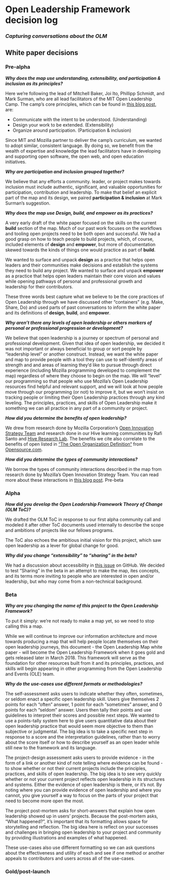 # Open Leadership Framework decision log
### *Capturing conversations about the OLM*

## White paper decisions

### Pre-alpha

***Why does the map use understanding, extensibility, and participation & inclusion as its principles?***

Here we’re following the lead of Mitchell Baker, Joi Ito, Phillipp Schmidt, and Mark Surman, who are all lead facilitators of the MIT Open Leadership Camp. The camp’s core principles, which can be found in [this blog post](https://medium.com/mit-media-lab/open-leadership-camp-484da9cb52c5), are:

- Communicate with the intent to be understood. (Understanding)
- Design your work to be extended. (Extensibility)
- Organize around participation. (Participation & inclusion)

Since MIT and Mozilla partner to deliver the camp’s curriculum, we wanted to adopt similar, consistent language. By doing so, we benefit from  the wealth of expertise and knowledge the lead facilitators have in developing and supporting open software, the open web, and open education initiatives.

***Why are participation and inclusion grouped together?***

We believe that any efforts a community. leader, or project makes towards inclusion must include authentic, significant, and valuable opportunities for participation, contribution and leadership. To make that belief an explicit part of the map and its design, we paired **participation & inclusion** at Mark Surman’s suggestion.

***Why does the map use **Design**, **build**, and **empower** as its practices?***

A very early draft of the white paper focused on the skills on the current **build** section of the map. Much of our past work focuses on the workflows and tooling open projects need to be both open and successful. We had a good grasp on how to teach people to build projects, which, of course, included elements of **design** and **empower**, but more of documentation skewed towards the kinds of things one would practice as part of **build**.

We wanted to surface and unpack **design** as a practice that helps open leaders and their communities make decisions and establish the systems they need to build any project. We wanted to surface and unpack **empower** as a practice that helps open leaders maintain their core vision and values while opening pathways of personal and professional growth and  leadership for their contributors.

These three words best capture what we believe to be the core practices of Open Leadership through we have discussed other “containers” (e.g. Make, Share, Do) and used parts of past conversations to inform the white paper and its definitions of **design**, **build**, and **empower**.

***Why aren’t there any levels of open leadership or others markers of personal or professional progression or development?***

We believe that open leadership is a journey or spectrum of personal and professional development. Given that idea of open leadership, we decided it was not important or always beneficial to group or sort people by “leadership level” or another construct. Instead, we want the white paper and map to provide people with a tool they can use to self-identify areas of strength and and areas of learning they’d like to pursue through direct experience (including Mozilla programming developed to complement the map) regardless of where they choose to begin on the map. We will “level” our programming so that people who use Mozilla’s Open Leadership resources find helpful and relevant support, and we will look at how people move through our programming (or not) to improve it, but we won’t insist on tracking people or limiting their Open Leadership practices through any kind leveling. The principles, practices, and skills of Open Leadership make it something we can all practice in any part of a community or project.

***How did you determine the benefits of open leadership?***

We drew from research done by Mozilla Corporation’s [Open Innovation Strategy Team](https://medium.com/mozilla-open-innovation) and research done in our Hive learning communities by Rafi Santo and [Hive Research Lab](https://hiveresearchlab.org/). The benefits we cite also correlate to the benefits of open listed in [“The Open Organization Definition“](https://github.com/open-organization-ambassadors/open-org-definition/blob/master/open_org_definition.md) from  [Opensource.com](https://opensource.com/).

***How did you determine the types of community interactions?***

We borrow the types of community interactions described in the map from research done by Mozilla’s Open Innovation Strategy Team. You can read more about these interactions in [this blog post](https://medium.com/mozilla-open-innovation/being-open-by-design-deec6768706).
Pre-beta

### Alpha
 
***How did you develop the Open Leadership Framework Theory of Change (OLM ToC)?***

We drafted the OLM ToC in response to our first alpha community call and modeled it after other ToC documents used internally to describe the scope and ambitions of projects like our fellows programs.

The ToC also echoes the ambitious initial vision for this project, which saw open leadership as a lever for global change for good.

***Why did you change “extensibility” to “sharing” in the beta?***

We had a discussion about accessibility in [this issue](https://github.com/mozilla/open-leadership-framework/issues/13) on GitHub. We decided to test “Sharing” in the beta in an attempt to make the map, ites concepts, and its terms more inviting to people who are interested in open and/or leadership, but who may come from a non-technical background.
 
### Beta

***Why are you changing the name of this project to the Open Leadership Framework?***

To put it simply: we’re not ready to make a map yet, so we need to stop calling this a map.

While we will continue to improve our information architecture and move towards producing a map that will help people locate themselves on their open leadership journeys, this document - the Open Leadership Map white paper - will become the Open Leadership Framework when it goes gold and gets released later in March 2018. This framework will serve as the foundation for other resources built from it and its principles, practices, and skills will begin appearing in other programming from the Open Leadership and Events (OLE) team.

***Why do the use-cases use different formats or methodologies?***

The self-assessment asks users to indicate whether they often, sometimes, or seldom enact a specific open leadership skill. Users give themselves 2 points for each “often” answer, 1 point for each “sometimes” answer, and 0 points for each “seldom” answer. Users then tally their points and use guidelines to interpret their scores and possible next steps. We wanted to use a points-tally system here to give users quantitative data about their open leadership practice that would seem more objective to them than subjective or judgmental. The big idea is to take a specific next step in response to a score and the interpretation guidelines, rather than to worry about the score itself or how to describe yourself as an open leader while still new to the framework and its language.

The project-design assessment asks users to provide evidence - in the form of a link or another kind of note telling where evidence can be found - to show whether or not their current projects include the principles, practices, and skills of open leadership. The big idea is to see very quickly whether or not your current project reflects open leadership in its structures and systems. Either the evidence of open leadership is there, or it’s not. By noting where you can provide evidence of open leadership and where you cannot, you give yourself a way to focus on the parts of your project that need to become more open the most.

The project post-mortem asks for short-answers that explain how open leadership showed up in users’ projects. Because the post-mortem asks, “What happened?”, it’s important that its formatting allows space for storytelling and reflection. The big idea here is reflect on your successes and challenges in bringing open leadership to your project and community by providing illustrations and examples of what happened.

These use-cases also use different formatting so we can ask questions about the effectiveness and utility of each and see if one method or another appeals to contributors and users across all of the use-cases.
 
### Gold/post-launch
